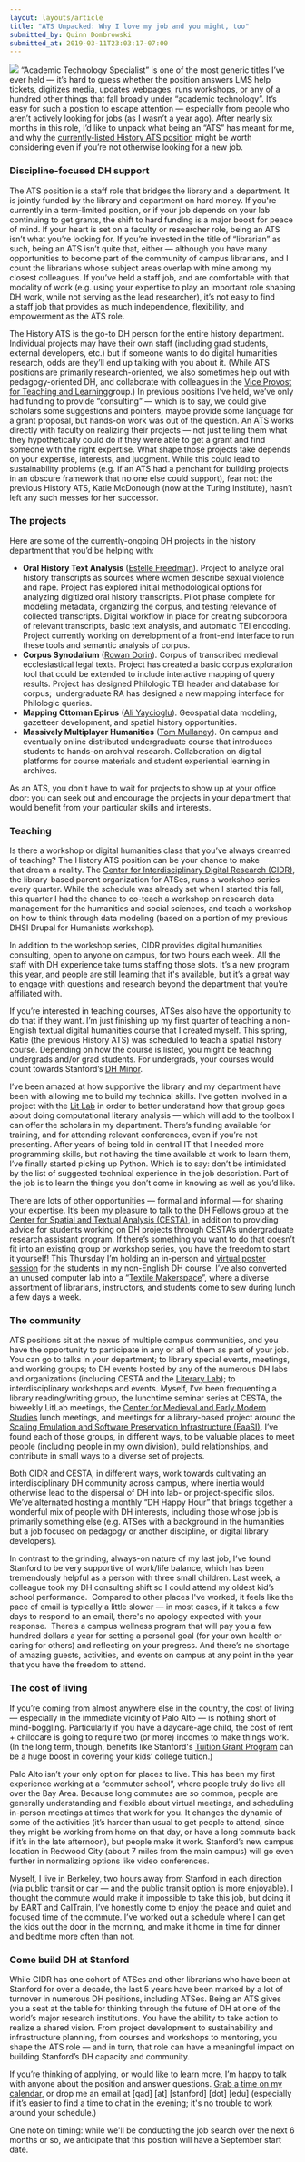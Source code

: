 ```yaml
---
layout: layouts/article
title: "ATS Unpacked: Why I love my job and you might, too"
submitted_by: Quinn Dombrowski
submitted_at: 2019-03-11T23:03:17-07:00
---
```


![](../post-images/7744258278_39b9d8328b_k.jpg)
“Academic Technology Specialist” is one of the most generic titles I’ve ever held — it’s hard to guess whether the position answers LMS help tickets, digitizes media, updates webpages, runs workshops, or any of a hundred other things that fall broadly under “academic technology”. It’s easy for such a position to escape attention — especially from people who aren’t actively looking for jobs (as I wasn’t a year ago). After nearly six months in this role, I’d like to unpack what being an “ATS” has meant for me, and why the [currently-listed History ATS position](https://careersearch.stanford.edu/jobs/academic-technology-specialist-5692) might be worth considering even if you’re not otherwise looking for a new job.


### Discipline-focused DH support


The ATS position is a staff role that bridges the library and a department. It is jointly funded by the library and department on hard money. If you're currently in a term-limited position, or if your job depends on your lab continuing to get grants, the shift to hard funding is a major boost for peace of mind. If your heart is set on a faculty or researcher role, being an ATS isn’t what you’re looking for. If you’re invested in the title of “librarian” as such, being an ATS isn’t quite that, either — although you have many opportunities to become part of the community of campus librarians, and I count the librarians whose subject areas overlap with mine among my closest colleagues. If you’ve held a staff job, and are comfortable with that modality of work (e.g. using your expertise to play an important role shaping DH work, while not serving as the lead researcher), it’s not easy to find a staff job that provides as much independence, flexibility, and empowerment as the ATS role.


The History ATS is the go-to DH person for the entire history department. Individual projects may have their own staff (including grad students, external developers, etc.) but if someone wants to do digital humanities research, odds are they’ll end up talking with you about it. (While ATS positions are primarily research-oriented, we also sometimes help out with pedagogy-oriented DH, and collaborate with colleagues in the [Vice Provost for Teaching and Learning](https://vptl.stanford.edu/)group.) In previous positions I’ve held, we’ve only had funding to provide “consulting” — which is to say, we could give scholars some suggestions and pointers, maybe provide some language for a grant proposal, but hands-on work was out of the question. An ATS works directly with faculty on realizing their projects — not just telling them what they hypothetically could do if they were able to get a grant and find someone with the right expertise. What shape those projects take depends on your expertise, interests, and judgment. While this could lead to sustainability problems (e.g. if an ATS had a penchant for building projects in an obscure framework that no one else could support), fear not: the previous History ATS, Katie McDonough (now at the Turing Institute), hasn’t left any such messes for her successor.


### The projects


Here are some of the currently-ongoing DH projects in the history department that you’d be helping with:


* **Oral History Text Analysis** ([Estelle Freedman](https://history.stanford.edu/people/estelle-b-freedman)). Project to analyze oral history transcripts as sources where women describe sexual violence and rape. Project has explored initial methodological options for analyzing digitized oral history transcripts. Pilot phase complete for modeling metadata, organizing the corpus, and testing relevance of collected transcripts. Digital workflow in place for creating subcorpora of relevant transcripts, basic text analysis, and automatic TEI encoding. Project currently working on development of a front-end interface to run these tools and semantic analysis of corpus.
* **Corpus Synodalium** ([Rowan Dorin](https://history.stanford.edu/people/rowan-dorin)). Corpus of transcribed medieval ecclesiastical legal texts. Project has created a basic corpus exploration tool that could be extended to include interactive mapping of query results. Project has designed Philologic TEI header and database for corpus;  undergraduate RA has designed a new mapping interface for Philologic queries.
* **Mapping Ottoman Epirus** ([Ali Yaycioglu](https://history.stanford.edu/people/ali-yaycioglu)). Geospatial data modeling, gazetteer development, and spatial history opportunities.
* **Massively Multiplayer Humanities** ([Tom Mullaney](https://history.stanford.edu/people/tom-mullaney)). On campus and eventually online distributed undergraduate course that introduces students to hands-on archival research. Collaboration on digital platforms for course materials and student experiential learning in archives.

As an ATS, you don't have to wait for projects to show up at your office door: you can seek out and encourage the projects in your department that would benefit from your particular skills and interests.


### Teaching


Is there a workshop or digital humanities class that you’ve always dreamed of teaching? The History ATS position can be your chance to make that dream a reality. The [Center for Interdisciplinary Digital Research (CIDR)](http://library.stanford.edu/research/cidr), the library-based parent organization for ATSes, runs a workshop series every quarter. While the schedule was already set when I started this fall, this quarter I had the chance to co-teach a workshop on research data management for the humanities and social sciences, and teach a workshop on how to think through data modeling (based on a portion of my previous DHSI Drupal for Humanists workshop).


In addition to the workshop series, CIDR provides digital humanities consulting, open to anyone on campus, for two hours each week. All the staff with DH experience take turns staffing those slots. It’s a new program this year, and people are still learning that it's available, but it’s a great way to engage with questions and research beyond the department that you’re affiliated with.


If you’re interested in teaching courses, ATSes also have the opportunity to do that if they want. I’m just finishing up my first quarter of teaching a non-English textual digital humanities course that I created myself. This spring, Katie (the previous History ATS) was scheduled to teach a spatial history course. Depending on how the course is listed, you might be teaching undergrads and/or grad students. For undergrads, your courses would count towards Stanford’s [DH Minor](https://dhminor.stanford.edu/).


I’ve been amazed at how supportive the library and my department have been with allowing me to build my technical skills. I’ve gotten involved in a project with the [Lit Lab](https://litlab.stanford.edu/) in order to better understand how that group goes about doing computational literary analysis — which will add to the toolbox I can offer the scholars in my department. There’s funding available for training, and for attending relevant conferences, even if you’re not presenting. After years of being told in central IT that I needed more programming skills, but not having the time available at work to learn them, I’ve finally started picking up Python. Which is to say: don’t be intimidated by the list of suggested technical experience in the job description. Part of the job is to learn the things you don’t come in knowing as well as you’d like.


There are lots of other opportunities — formal and informal — for sharing your expertise. It’s been my pleasure to talk to the DH Fellows group at the [Center for Spatial and Textual Analysis (CESTA)](https://cesta.stanford.edu/), in addition to providing advice for students working on DH projects through CESTA’s undergraduate research assistant program. If there’s something you want to do that doesn’t fit into an existing group or workshop series, you have the freedom to start it yourself! This Thursday I’m holding an in-person and [virtual poster session](https://digitalhumanities.stanford.edu/dlcl204) for the students in my non-English DH course. I’ve also converted an unused computer lab into a “[Textile Makerspace](https://textilemakerspace.sites.stanford.edu/)”, where a diverse assortment of librarians, instructors, and students come to sew during lunch a few days a week.


### The community


ATS positions sit at the nexus of multiple campus communities, and you have the opportunity to participate in any or all of them as part of your job. You can go to talks in your department; to library special events, meetings, and working groups; to DH events hosted by any of the numerous DH labs and organizations (including CESTA and the [Literary Lab](https://litlab.stanford.edu/)); to interdisciplinary workshops and events. Myself, I’ve been frequenting a library reading/writing group, the lunchtime seminar series at CESTA, the biweekly LitLab meetings, the [Center for Medieval and Early Modern Studies](https://cmems.stanford.edu/) lunch meetings, and meetings for a library-based project around the [Scaling Emulation and Software Preservation Infrastructure (EaaSI)](https://www.softwarepreservationnetwork.org/eaasi/). I’ve found each of those groups, in different ways, to be valuable places to meet people (including people in my own division), build relationships, and contribute in small ways to a diverse set of projects.


Both CIDR and CESTA, in different ways, work towards cultivating an interdisciplinary DH community across campus, where inertia would otherwise lead to the dispersal of DH into lab- or project-specific silos. We’ve alternated hosting a monthly “DH Happy Hour” that brings together a wonderful mix of people with DH interests, including those whose job is primarily something else (e.g. ATSes with a background in the humanities but a job focused on pedagogy or another discipline, or digital library developers).


In contrast to the grinding, always-on nature of my last job, I’ve found Stanford to be very supportive of work/life balance, which has been tremendously helpful as a person with three small children. Last week, a colleague took my DH consulting shift so I could attend my oldest kid’s school performance.  Compared to other places I've worked, it feels like the pace of email is typically a little slower — in most cases, if it takes a few days to respond to an email, there's no apology expected with your response.  There’s a campus wellness program that will pay you a few hundred dollars a year for setting a personal goal (for your own health or caring for others) and reflecting on your progress. And there’s no shortage of amazing guests, activities, and events on campus at any point in the year that you have the freedom to attend.


### The cost of living


If you’re coming from almost anywhere else in the country, the cost of living — especially in the immediate vicinity of Palo Alto — is nothing short of mind-boggling. Particularly if you have a daycare-age child, the cost of rent + childcare is going to require two (or more) incomes to make things work. (In the long term, though, benefits like Stanford's [Tuition Grant Program](https://cardinalatwork.stanford.edu/learning-stanford/tuition-training-assistance/tgp) can be a huge boost in covering your kids’ college tuition.)


Palo Alto isn’t your only option for places to live. This has been my first experience working at a “commuter school”, where people truly do live all over the Bay Area. Because long commutes are so common, people are generally understanding and flexible about virtual meetings, and scheduling in-person meetings at times that work for you. It changes the dynamic of some of the activities (it’s harder than usual to get people to attend, since they might be working from home on that day, or have a long commute back if it’s in the late afternoon), but people make it work. Stanford’s new campus location in Redwood City (about 7 miles from the main campus) will go even further in normalizing options like video conferences.


Myself, I live in Berkeley, two hours away from Stanford in each direction (via public transit or car — and the public transit option is more enjoyable). I thought the commute would make it impossible to take this job, but doing it by BART and CalTrain, I’ve honestly come to enjoy the peace and quiet and focused time of the commute. I’ve worked out a schedule where I can get the kids out the door in the morning, and make it home in time for dinner and bedtime more often than not.


### Come build DH at Stanford


While CIDR has one cohort of ATSes and other librarians who have been at Stanford for over a decade, the last 5 years have been marked by a lot of turnover in numerous DH positions, including ATSes. Being an ATS gives you a seat at the table for thinking through the future of DH at one of the world’s major research institutions. You have the ability to take action to realize a shared vision. From project development to sustainability and infrastructure planning, from courses and workshops to mentoring, you shape the ATS role — and in turn, that role can have a meaningful impact on building Stanford’s DH capacity and community.


If you’re thinking of [applying](https://careersearch.stanford.edu/jobs/academic-technology-specialist-5692), or would like to learn more, I’m happy to talk with anyone about the position and answer questions. [Grab a time on my calendar](https://calendly.com/qad/ats), or drop me an email at [qad] [at] [stanford] [dot] [edu] (especially if it’s easier to find a time to chat in the evening; it's no trouble to work around your schedule.)


One note on timing: while we'll be conducting the job search over the next 6 months or so, we anticipate that this position will have a September start date.


